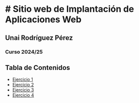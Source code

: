 # # Sitio web de Implantación de Aplicaciones Web
## Unai Rodríguez Pérez
### Curso 2024/25

## Tabla de Contenidos
- [Ejercicio 1](unidad1/ejercicio1.md)
- [Ejercicio 2](unidad1/ejercicio2.md)
- [Ejercicio 3](unidad1/ejercicio3.md)
- [Ejercicio 4](unidad1/ejercicio4.md)
